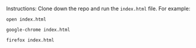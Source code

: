 Instructions: Clone down the repo and run the `index.html` file. For example:

`open index.html`

`google-chrome index.html`

`firefox index.html`
